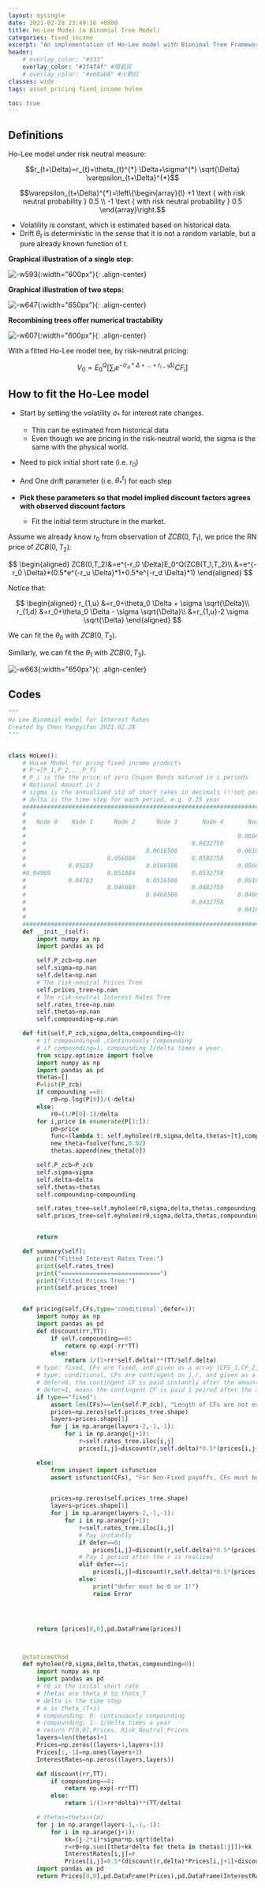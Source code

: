 ```yaml
---
layout: mysingle
date: 2021-02-28 23:49:16 +0800
title: Ho-Lee Model (a Binomial Tree Model)
categories: fixed_income
excerpt: "An implementation of Ho-Lee model with Bionimal Tree Framework. It can be used for pricing interest rate derivatives and bonds."
header:
    # overlay_color: "#333"
    overlay_color: "#2f4f4f" #暗岩灰
    # overlay_color: "#e68ab8" #火鹤红
classes: wide
tags: asset_pricing fixed_income holee

toc: true
---
```



## Definitions

<div  btit="Ho-Lee Model" class="definition">

Ho-Lee model under risk neutral measure:

$$r_{t+\Delta}=r_{t}+\theta_{t}^{*} \Delta+\sigma^{*} \sqrt{\Delta} \varepsilon_{t+\Delta}^{*}$$

$$\varepsilon_{t+\Delta}^{*}=\left\{\begin{array}{l}
+1 \text { with risk neutral probability } 0.5 \\
-1 \text { with risk neutral probability } 0.5
\end{array}\right.$$

</div>

* Volatility is constant, which is estimated based on historical data.
* Drift $\theta_t$ is deterministic in the sense that it is not a random variable, but a pure already known function of t.

**Graphical illustration of a single step:**

![-w593](/media/16145214740936/16145219051340.jpg){:width="600px"}{: .align-center}

**Graphical illustration of two steps:**

![-w647](/media/16145214740936/16145219169948.jpg){:width="650px"}{: .align-center}

**Recombining trees offer numerical tractability**

![-w607](/media/16145214740936/16145219357253.jpg){:width="600px"}{: .align-center}


With a fitted Ho-Lee model tree, by risk-neutral pricing:

$$V_0=E_0^Q[\sum_i e^{-(r_o*\Delta+...+r_{i-1}\Delta)} CF_i]$$



## How to fit the Ho-Lee model

* Start by setting the volatility $\sigma_*$ for interest rate changes.
    * This can be estimated from historical data
    * Even though we are pricing in the risk-neutral world, the sigma is the same with the physical world.

* Need to pick initial short rate (i.e. $r_0$)
* And One drift parameter (i.e. $\theta^t_*$) for each step
* **Pick these parameters so that model implied discount factors agrees with observed discount factors**
    * Fit the initial term structure in the market.


<div  btit="Fit the Holee Model with Prices of ZCBs" class="exampl">

</div>

Assume we already know $r_0$ from observation of $ZCB(0,T_1)$, we price the RN price of $ZCB(0,T_2)$:

$$
\begin{aligned}
ZCB(0,T_2)&=e^{-r_0 \Delta}E_0^Q(ZCB(T_1,T_2)\\
&=e^{-r_0 \Delta}*(0.5*e^{-r_u \Delta}*1+0.5*e^{-r_d \Delta}*1)
\end{aligned}
$$

Notice that:

$$
\begin{aligned}
r_{1,u} &=r_0+\theta_0 \Delta + \sigma \sqrt{\Delta}\\
r_{1,d} &=r_0+\theta_0 \Delta - \sigma \sqrt{\Delta}\\
&=r_{1,u}-2 \sigma \sqrt{\Delta}
\end{aligned}
$$

We can fit the $\theta_0$ with $ZCB(0,T_2)$.

Similarly, we can fit the $\theta_1$ with $ZCB(0,T_3)$.

![-w663](/media/16145214740936/16145225270629.jpg){:width="650px"}{: .align-center}


## Codes

```python
"""
Ho Lee Binomial model for Interest Rates
Created by Chen Yangyifan 2021.02.28
"""


class HoLee():
    # HoLee Model for pring fixed income products
    # P:=[P_1,P_2,...P_T]
    # P_i is the the price of zero Coupon Bonds matured in i periods
    # Notional Amount is 1
    # sigma is the annualized std of short rates in decimals (!!not percentage).
    # delta is the time step for each period, e.g. 0.25 year
    #########################################################################
    #
    #   Node 0    Node 1      Node 2      Node 3       Node 4       Node 5
    #
    #                                                            0.066643
    #                                               0.0632758
    #                                  0.0616506                 0.0616437
    #                       0.056084                0.0582758
    #            0.05263               0.0566506                 0.0566437
    #0.04969                0.051084                0.0532758
    #            0.04763               0.0516506                 0.0516437
    #                       0.046084                0.0482758
    #                                  0.0466506                 0.0466437
    #                                               0.0432758
    #                                                            0.04164375
    #
    ##########################################################################
    def __init__(self):
        import numpy as np
        import pandas as pd

        self.P_zcb=np.nan
        self.sigma=np.nan
        self.delta=np.nan
        # The risk-neutral Prices Tree
        self.prices_tree=np.nan
        # The risk-neutral Interest Rates Tree
        self.rates_tree=np.nan
        self.thetas=np.nan
        self.compounding=np.nan

    def fit(self,P_zcb,sigma,delta,compounding=0):
        # if compounding=0 ,Continuously Compounding
        # if compounding=1, compounding 1/delta times a year.
        from scipy.optimize import fsolve
        import numpy as np
        import pandas as pd
        thetas=[]
        P=list(P_zcb)
        if compounding ==0:
            r0=np.log(P[0])/(-delta)
        else:
            r0=(1/P[0]-1)/delta
        for i,price in enumerate(P[1:]):
            p0=price
            func=(lambda t: self.myholee(r0,sigma,delta,thetas+[t],compounding)[0]-p0)
            new_theta=fsolve(func,0.02)
            thetas.append(new_theta[0])

        self.P_zcb=P_zcb
        self.sigma=sigma
        self.delta=delta
        self.thetas=thetas
        self.compounding=compounding

        self.rates_tree=self.myholee(r0,sigma,delta,thetas,compounding)[2]
        self.prices_tree=self.myholee(r0,sigma,delta,thetas,compounding)[1]


        return

    def summary(self):
        print("Fitted Interest Rates Tree:")
        print(self.rates_tree)
        print("============================")
        print("Fitted Prices Tree:")
        print(self.prices_tree)


    def pricing(self,CFs,type='conditional',defer=1):
        import numpy as np
        import pandas as pd
        def discount(rr,TT):
            if self.compounding==0:
                return np.exp(-rr*TT)
            else:
                return 1/(1+rr*self.delta)**(TT/self.delta)
        # type: fixed, CFs are fixed, and given as a array [CFS_1,CF_2,...,CF_T]
        # type: conditional, CFs are contingent on j,r, and given as a function CFs(j,r)
        # defer=0, the contingent CF is paid instantly after the amount is decided
        # defer=1, means the contingent CF is paid 1 peirod after the amount is decided.
        if type=="fixed":
            assert len(CFs)==len(self.P_zcb), "Length of CFs are not equal to Length of Given Zero Coupon Bonds"
            prices=np.zeros(self.prices_tree.shape)
            layers=prices.shape[1]
            for j in np.arange(layers-2,-1,-1):
                for i in np.arange(j+1):
                    r=self.rates_tree.iloc[i,j]
                    prices[i,j]=discount(r,self.delta)*0.5*(prices[i,j+1]+prices[i+1,j+1])+discount(r,self.delta)*CFs[j]

        else:
            from inspect import isfunction
            assert isfunction(CFs), "For Non-Fixed payoffs, CFs must be a function!"


            prices=np.zeros(self.prices_tree.shape)
            layers=prices.shape[1]
            for j in np.arange(layers-2,-1,-1):
                for i in np.arange(j+1):
                    r=self.rates_tree.iloc[i,j]
                    # Pay instantly
                    if defer==0:
                        prices[i,j]=discount(r,self.delta)*0.5*(prices[i,j+1]+prices[i+1,j+1])+CFs(j,r)
                    # Pay 1 period after the r is realized
                    elif defer==1:
                        prices[i,j]=discount(r,self.delta)*0.5*(prices[i,j+1]+CFs(j,r)+prices[i+1,j+1]+CFs(j,r))
                    else:
                        print("defer must be 0 or 1!")
                        raise Error




        return [prices[0,0],pd.DataFrame(prices)]



    @staticmethod
    def myholee(r0,sigma,delta,thetas,compounding=0):
        import numpy as np
        import pandas as pd
        # r0 is the inital short rate
        # thetas are theta_0 to theta_T
        # delta is the time step
        # m is theta_(T+1)
        # compounding: 0: continuously compounding
        # compounding: 1: 1/delta times a year
        # return P[0,0],Prices, Risk_Neutral_Prices
        layers=len(thetas)+1
        Prices=np.zeros((layers+1,layers+1))
        Prices[:,-1]=np.ones(layers+1)
        InterestRates=np.zeros((layers,layers))

        def discount(rr,TT):
            if compounding==0:
                return np.exp(-rr*TT)
            else:
                return 1/(1+rr*delta)**(TT/delta)

        # thetas=thetas+[m]
        for j in np.arange(layers-1,-1,-1):
            for i in np.arange(j+1):
                kk=(j-2*i)*sigma*np.sqrt(delta)
                r=r0+np.sum([theta*delta for theta in thetas[:j]])+kk
                InterestRates[i,j]=r
                Prices[i,j]=0.5*(discount(r,delta)*Prices[i,j+1]+discount(r,delta)*Prices[i+1,j+1])
        import pandas as pd
        return Prices[0,0],pd.DataFrame(Prices),pd.DataFrame(InterestRates)










if __name__ == "__main__":
    hl1 = HoLee()
    hl1.summary()
    a1 = 1 / (1 + 0.04969 * 0.25) ** 1
    a2 = 1 / (1 + 0.04991 * 0.25) ** 2
    a3 = 1 / (1 + 0.05030 * 0.25) ** 3
    a4 = 1 / (1 + 0.05126 * 0.25) ** 4
    a5 = 1 / (1 + 0.05166 * 0.25) ** 5
    a6 = 1 / (1 + 0.05207 * 0.25) ** 6
    P = [a1, a2, a3, a4, a5, a6]
    hl1.fit(P, sigma=0.005, delta=0.25, compounding=1)
    hl1.summary()

    # Fixed CFs

    import numpy as np
    CF=2*np.ones(len(P))
    print(hl1.pricing(CF,type='fixed')[1])# Price Tree
    print(hl1.pricing(CF,type='fixed')[0]) # P_0
    print(2*np.sum(P))


    # Contigent CFs
    hl2=HoLee()
    pzcb=[99.1338,97.8925,96.1462,94.1011,91.7136,89.2258,86.8142,84.5016,82.1848,79.7718,77.4339]
    pzcb=[item/100 for item in pzcb]
    hl2.fit(pzcb,0.0173,0.5)

    def mycf(j,r):
    # only pays depends on r_10
    # max(11*100*r,94)
        if j==10:
            return max(11*100*r,94)
        else:
            return 0
    mycf(10,0.18856)

    p0=hl2.pricing(mycf,type='conditional',defer=0)[0]
    print(p0)
    price_tree=hl2.pricing(mycf,type='conditional',defer=0)[1]
    print(price_tree)





```



![-w747](/media/16145214740936/16145278168926.jpg){:width="750px"}{: .align-center}
